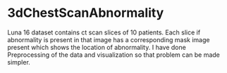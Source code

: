 # 3dChestScanAbnormality

Luna 16 dataset contains ct scan slices of 10 patients.
Each slice if abnormality is present in that image has a corresponding mask image present which shows the location of abnormality.
I have done Preprocessing of the data and visualization so that problem can be made simpler.



